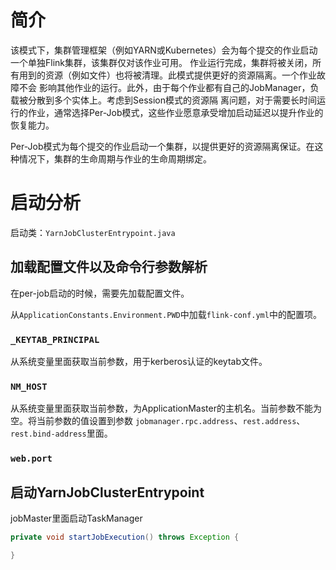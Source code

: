 
# 简介

该模式下，集群管理框架（例如YARN或Kubernetes）会为每个提交的作业启动一个单独Flink集群，该集群仅对该作业可用。
作业运行完成，集群将被关闭，所有用到的资源（例如文件）也将被清理。此模式提供更好的资源隔离。一个作业故障不会
影响其他作业的运行。此外，由于每个作业都有自己的JobManager，负载被分散到多个实体上。考虑到Session模式的资源隔
离问题，对于需要长时间运行的作业，通常选择Per-Job模式，这些作业愿意承受增加启动延迟以提升作业的恢复能力。


Per-Job模式为每个提交的作业启动一个集群，以提供更好的资源隔离保证。在这种情况下，集群的生命周期与作业的生命周期绑定。


# 启动分析

启动类：`YarnJobClusterEntrypoint.java`


## 加载配置文件以及命令行参数解析

在per-job启动的时候，需要先加载配置文件。

从`ApplicationConstants.Environment.PWD`中加载`flink-conf.yml`中的配置项。

### `_KEYTAB_PRINCIPAL`

从系统变量里面获取当前参数，用于kerberos认证的keytab文件。

### `NM_HOST`

从系统变量里面获取当前参数，为ApplicationMaster的主机名。当前参数不能为空。将当前参数的值设置到参数
`jobmanager.rpc.address`、`rest.address`、`rest.bind-address`里面。

### `web.port`



## 启动YarnJobClusterEntrypoint


jobMaster里面启动TaskManager

```java
private void startJobExecution() throws Exception {

}
```



